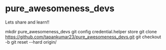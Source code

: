 # pure_awesomeness_devs
Lets share and learn!!


mkdir pure_awesomeness_devs
git config credential.helper store
git clone https://github.com/tapankumar23/pure_awesomeness_devs.git
git checkout -b <branchname>
git reset --hard origin/<branchname>

